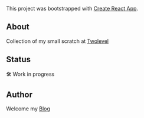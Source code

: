 This project was bootstrapped with [Create React App](https://github.com/facebook/create-react-app).

## About
Collection of my small scratch at [Twolevel](https://twolevel.net/)

## Status
🛠 Work in progress

## Author
Welcome my [Blog](https://www.ekaprasetia.com/)

